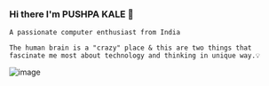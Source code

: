 ### Hi there I'm PUSHPA KALE 👋
    A passionate computer enthusiast from India
    
    The human brain is a "crazy" place & this are two things that fascinate me most about technology and thinking in unique way.💡
    
   
    
![image](https://user-images.githubusercontent.com/69043926/145659080-107a1106-7707-43b4-9d91-cc4796d5e631.png)

